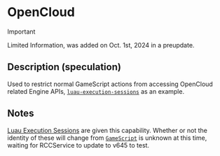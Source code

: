# OpenCloud

> [!IMPORTANT]
> Limited Information, was added on Oct. 1st, 2024 in a preupdate.

## Description (speculation)
Used to restrict normal GameScript actions from accessing OpenCloud related Engine APIs, [`luau-execution-sessions`](https://devforum.roblox.com/t/beta-open-cloud-engine-api-for-executing-luau/3172185) as an example.

## Notes
[Luau Execution Sessions](https://devforum.roblox.com/t/beta-open-cloud-engine-api-for-executing-luau/3172185) are given this capability. Whether or not the identity of these will change from [`GameScript`](../../Identities/2%20-%20GameScript.md) is unknown at this time, waiting for RCCService to update to v645 to test.

